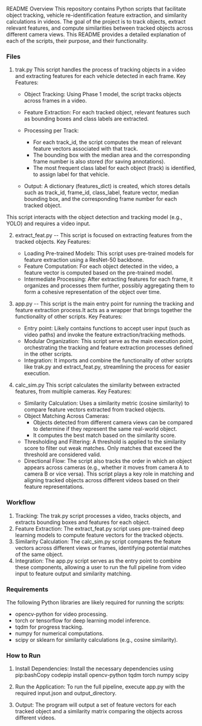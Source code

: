README
Overview
This repository contains Python scripts that facilitate object tracking, vehicle re-identification feature extraction, and similarity calculations in videos. The goal of the project is to track objects, extract relevant features, and compute similarities between tracked objects across different camera views. This README provides a detailed explanation of each of the scripts, their purpose, and their functionality.
### Files
1. trak.py
This script handles the process of tracking objects in a video and extracting features for each vehicle detected in each frame.
Key Features:
    * Object Tracking: Using Phase 1 model, the script tracks objects across frames in a video.
    * Feature Extraction: For each tracked object, relevant features such as bounding boxes and class labels are extracted.

    * Processing per Track:
        * For each track_id, the script computes the mean of relevant feature vectors associated with that track.
        * The bounding box with the median area and the corresponding frame number is also stored (for saving annotations).
        * The most frequent class label for each object (track) is identified, to assign label for that vehicle.

    * Output: A dictionary (features_dict) is created, which stores details such as track_id, frame_id, class_label, feature vector, median bounding box, and the corresponding frame number for each tracked object.

This script interacts with the object detection and tracking model (e.g., YOLO) and requires a video input. 

2. extract_feat.py --
This script is focused on extracting features from the tracked objects.
Key Features:
    * Loading Pre-trained Models: This script uses pre-trained models for feature extraction using a ResNet-50 backbone.
    * Feature Computation: For each object detected in the video, a feature vector is computed based on the pre-trained model.
    * Intermediate Processing: After extracting features for each frame, it organizes and processes them further, possibly aggregating them to form a cohesive representation of the object over time.
   
3. app.py --
This script is the main entry point for running the tracking and feature extraction process.It acts as a wrapper that brings together the functionality of other scripts.
Key Features:

    * Entry point: Likely contains functions to accept user input (such as video paths) and invoke the feature extraction/tracking methods.
    * Modular Organization: This script serve as the main execution point, orchestrating the tracking and feature extraction processes defined in the other scripts.
    * Integration: It imports and combine the functionality of other scripts like trak.py and extract_feat.py, streamlining the process for easier execution.

4. calc_sim.py
This script calculates the similarity between extracted features, from multiple cameras.
Key Features:
    * Similarity Calculation: Uses a similarity metric (cosine similarity) to compare feature vectors extracted from tracked objects.
    * Object Matching Across Cameras:
        * Objects detected from different camera views can be compared to determine if they represent the same real-world object.
        * It computes the best match based on the similarity score.
    * Thresholding and Filtering: A threshold is applied to the similarity score to filter out weak matches. Only matches that exceed the threshold are considered valid.
    * Directional Flow: The script also tracks the order in which an object appears across cameras (e.g., whether it moves from camera A to camera B or vice versa).
This script plays a key role in matching and aligning tracked objects across different videos based on their feature representations.

### Workflow
1. Tracking: The trak.py script processes a video, tracks objects, and extracts bounding boxes and features for each object.
2. Feature Extraction: The extract_feat.py script uses pre-trained deep learning models to compute feature vectors for the tracked objects.
3. Similarity Calculation: The calc_sim.py script compares the feature vectors across different views or frames, identifying potential matches of the same object.
4. Integration: The app.py script serves as the entry point to combine these components, allowing a user to run the full pipeline from video input to feature output and similarity matching.


### Requirements

The following Python libraries are likely required for running the scripts:
* opencv-python for video processing.
* torch or tensorflow for deep learning model inference.
* tqdm for progress tracking.
* numpy for numerical computations.
* scipy or sklearn for similarity calculations (e.g., cosine similarity).

### How to Run
1. Install Dependencies: Install the necessary dependencies using pip:bashCopy codepip install opencv-python tqdm torch numpy scipy

2. Run the Application: To run the full pipeline, execute app.py with the required input.json and output_directory.
 
3. Output: The program will output a set of feature vectors for each tracked object and a similarity matrix comparing the objects across different videos.

